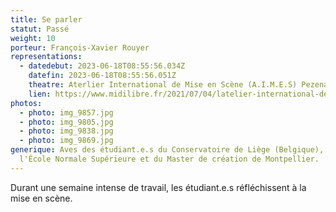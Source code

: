 ```yaml
---
title: Se parler
statut: Passé
weight: 10
porteur: François-Xavier Rouyer
representations:
  - datedebut: 2023-06-18T08:55:56.034Z
    datefin: 2023-06-18T08:55:56.051Z
    theatre: Aterlier International de Mise en Scène (A.I.M.E.S) Pezenas
    lien: https://www.midilibre.fr/2021/07/04/latelier-international-de-mise-en-scene-a-plu-9649956.php
photos:
  - photo: img_9857.jpg
  - photo: img_9805.jpg
  - photo: img_9838.jpg
  - photo: img_9869.jpg
generique: Aves des étudiant.e.s du Conservatoire de Liège (Belgique), de
  l'École Normale Supérieure et du Master de création de Montpellier.
---
```

Durant une semaine intense de travail, les étudiant.e.s réfléchissent à la mise en scène.